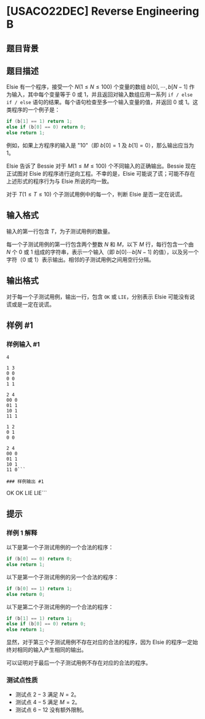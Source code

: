 # [USACO22DEC] Reverse Engineering B

## 题目背景



## 题目描述

Elsie 有一个程序，接受一个 $N(1 \le N \le 100)$ 个变量的数组 $b[0], \cdots ,b[N−1]$ 作为输入，其中每个变量等于 $0$ 或 $1$，并且返回对输入数组应用一系列 `if / else if / else` 语句的结果。每个语句检查至多一个输入变量的值，并返回 $0$ 或 $1$。这类程序的一个例子是：

```cpp
if (b[1] == 1) return 1;
else if (b[0] == 0) return 0;
else return 1;
```

例如，如果上方程序的输入是 "10"（即 $b[0]=1$ 及 $b[1]=0$），那么输出应当为 $1$。 

Elsie 告诉了 Bessie 对于 $M(1 \le M \le 100)$ 个不同输入的正确输出。Bessie 现在正试图对 Elsie 的程序进行逆向工程。不幸的是，Elsie 可能说了谎；可能不存在上述形式的程序行为与 Elsie 所说的均一致。 

对于 $T(1 \le T \le 10)$ 个子测试用例中的每一个，判断 Elsie 是否一定在说谎。

## 输入格式

输入的第一行包含 $T$，为子测试用例的数量。

每一个子测试用例的第一行包含两个整数 $N$ 和 $M$，以下 $M$ 行，每行包含一个由 $N$ 个 $0$ 或 $1$ 组成的字符串，表示一个输入（即 $b[0] \cdots b[N−1]$ 的值），以及另一个字符（$0$ 或 $1$）表示输出。相邻的子测试用例之间用空行分隔。 

## 输出格式

对于每一个子测试用例，输出一行，包含 $\texttt{OK}$ 或 $\texttt{LIE}$，分别表示 Elsie 可能没有说谎或是一定在说谎。 

## 样例 #1

### 样例输入 #1
```
4

1 3
0 0
0 0
1 1

2 4
00 0
01 1
10 1
11 1

1 2
0 1
0 0

2 4
00 0
01 1
10 1
11 0```

### 样例输出 #1

```
OK
OK
LIE
LIE```

## 提示

### 样例 1 解释

以下是第一个子测试用例的一个合法的程序：

```cpp
if (b[0] == 0) return 0;
else return 1;
```

以下是第一个子测试用例的另一个合法的程序：

```cpp
if (b[0] == 1) return 1;
else return 0;
```

以下是第二个子测试用例的一个合法的程序：

```cpp
if (b[1] == 1) return 1;
else if (b[0] == 0) return 0;
else return 1;
```

显然，对于第三个子测试用例不存在对应的合法的程序，因为 Elsie 的程序一定始终对相同的输入产生相同的输出。

可以证明对于最后一个子测试用例不存在对应的合法的程序。 

### 测试点性质

- 测试点 $2-3$ 满足 $N=2$。
- 测试点 $4-5$ 满足 $M=2$。
- 测试点 $6-12$ 没有额外限制。 
